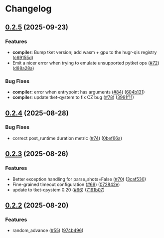 # Changelog

## [0.2.5](https://github.com/CQCL/selene/compare/selene-sim-v0.2.4...selene-sim-v0.2.5) (2025-09-23)


### Features

* **compiler:** Bump tket version; add wasm + gpu to the hugr-qis registry ([c69155d](https://github.com/CQCL/selene/commit/c69155d9717e942c6c67065dbf47cdb156542689))
* Emit a nicer error when trying to emulate unsupported pytket ops ([#72](https://github.com/CQCL/selene/issues/72)) ([d88a28a](https://github.com/CQCL/selene/commit/d88a28a827d15fb2fcbc036964452fdcfd7b1cd8))


### Bug Fixes

* **compiler:** error when entrypoint has arguments ([#84](https://github.com/CQCL/selene/issues/84)) ([604b131](https://github.com/CQCL/selene/commit/604b1311b96593609e699a6bb8251ad3c952ebdb))
* **compiler:** update tket-qystem to fix CZ bug ([#78](https://github.com/CQCL/selene/issues/78)) ([3991f11](https://github.com/CQCL/selene/commit/3991f11a73d8ceebf0346a8c43248fde73e1b549))

## [0.2.4](https://github.com/CQCL/selene/compare/selene-sim-v0.2.3...selene-sim-v0.2.4) (2025-08-28)


### Bug Fixes

* correct post_runtime duration metric ([#74](https://github.com/CQCL/selene/issues/74)) ([0bef66a](https://github.com/CQCL/selene/commit/0bef66aeaaccbadf08ba38a735a5146382326c2a))

## [0.2.3](https://github.com/CQCL/selene/compare/selene-sim-v0.2.2...selene-sim-v0.2.3) (2025-08-26)


### Features

* Better exception handling for parse_shots=False ([#70](https://github.com/CQCL/selene/issues/70)) ([3caf530](https://github.com/CQCL/selene/commit/3caf530dfcf616fa3f2e335692b6963a1b828b11))
* Fine-grained timeout configuration ([#69](https://github.com/CQCL/selene/issues/69)) ([072842e](https://github.com/CQCL/selene/commit/072842efa396ab9d964f4abd6ef4badb49bf002a))
* update to tket-qsystem 0.20 ([#66](https://github.com/CQCL/selene/issues/66)) ([7191b07](https://github.com/CQCL/selene/commit/7191b07c00571c0298b3cfc334058d3e649fe377))

## [0.2.2](https://github.com/CQCL/selene/compare/selene-sim-v0.2.1...selene-sim-v0.2.2) (2025-08-20)


### Features

* random_advance ([#55](https://github.com/CQCL/selene/issues/55)) ([974b496](https://github.com/CQCL/selene/commit/974b496e3bc15b8ce155542d4f31e4e9fad245ed))
